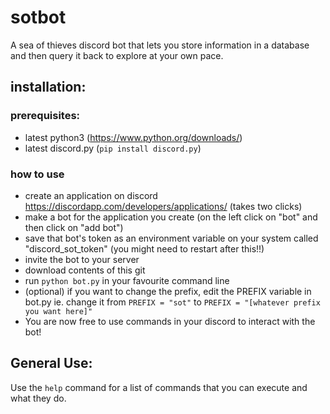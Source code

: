 # sotbot
A sea of thieves discord bot that lets you store information in a database and then query it back to explore at your own pace.
## installation:
### prerequisites:
* latest python3 (https://www.python.org/downloads/)
* latest discord.py (```pip install discord.py```)
### how to use
* create an application on discord https://discordapp.com/developers/applications/ (takes two clicks)
* make a bot for the application you create (on the left click on "bot" and then click on "add bot")
* save that bot's token as an environment variable on your system called "discord_sot_token" (you might need to restart after this!!)
* invite the bot to your server
* download contents of this git
* run ```python bot.py``` in your favourite command line
* (optional) if you want to change the prefix, edit the PREFIX variable in bot.py 
    ie. change it from ```PREFIX = "sot"``` to ```PREFIX = "[whatever prefix you want here]"```
* You are now free to use commands in your discord to interact with the bot!
## General Use:
Use the ```help``` command for a list of commands that you can execute and what they do.
